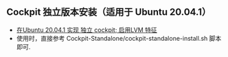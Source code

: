 ## Cockpit 独立版本安装（适用于 Ubuntu 20.04.1）
- [在Ubuntu 20.04.1 实现 独立 cockpit; 启用LVM 特征](https://www.cnblogs.com/xuyaowen/p/ubuntu-standalone-cockpit.html)
- 使用时，直接参考 Cockpit-Standalone/cockpit-standalone-install.sh 脚本即可.